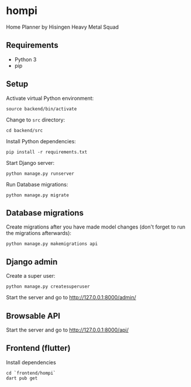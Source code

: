 # hompi
Home Planner by Hisingen Heavy Metal Squad

## Requirements
* Python 3
* pip

## Setup

Activate virtual Python environment:

    source backend/bin/activate

Change to `src` directory:

    cd backend/src

Install Python dependencies:

    pip install -r requirements.txt

Start Django server:

    python manage.py runserver

Run Database migrations:

    python manage.py migrate

## Database migrations

Create migrations after you have made model changes (don't forget to run the migrations afterwards):

    python manage.py makemigrations api

## Django admin

Create a super user:

    python manage.py createsuperuser

Start the server and go to http://127.0.0.1:8000/admin/

## Browsable API
Start the server and go to http://127.0.0.1:8000/api/

## Frontend (flutter)
Install dependencies

    cd `frontend/hompi`
    dart pub get

